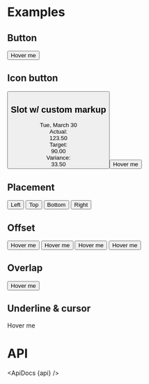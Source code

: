 <script>
  import { mdiTrashCan } from '@mdi/js';

  import api from '$lib/components/Tooltip.svelte?raw&sveld';
  import ApiDocs from '$lib/components/ApiDocs.svelte';

  import Button from '$lib/components/Button.svelte';
  import Preview from '$lib/components/Preview.svelte';
  import Tooltip from '$lib/components/Tooltip.svelte';
</script>

<h1>Examples</h1>

<h2>Button</h2>

<Preview>
  <Tooltip title="Hello">
    <Button>Hover me</Button>
  </Tooltip>
</Preview>

<h2>Icon button</h2>

<Preview>
  <Tooltip title="Click to remove">
    <Button icon={mdiTrashCan} class="w-12 h-12" />
  </Tooltip>
</Preview>

<h2>Slot w/ custom markup</h2>

<Preview>
  <Tooltip>
    <div
      slot="title"
      class="grid grid-cols-[auto,1fr] gap-x-4 gap-y-2 bg-gray-900/90 text-white px-4 py-2 text-xs rounded shadow"
    >
      <div class="col-span-2 justify-self-center text-sm">Tue, March 30</div>
      <div class="text-white/50 justify-self-end">Actual:</div>
      <div class="justify-self-end">123.50</div>
      <div class="text-white/50 justify-self-end">Target:</div>
      <div class="justify-self-end">90.00</div>
      <div class="text-white/50 justify-self-end">Variance:</div>
      <div class="justify-self-end">33.50</div>
    </div>
    <Button>Hover me</Button>
  </Tooltip>
</Preview>

<h2>Placement</h2>

<Preview>
  <Tooltip title="Hello" placement="left">
    <Button>Left</Button>
  </Tooltip>
  <Tooltip title="Hello" placement="top">
    <Button>Top</Button>
  </Tooltip>
  <Tooltip title="Hello" placement="bottom">
    <Button>Bottom</Button>
  </Tooltip>
  <Tooltip title="Hello" placement="right">
    <Button>Right</Button>
  </Tooltip>
</Preview>

<h2>Offset</h2>

<Preview>
  <Tooltip title="Hello">
    <Button>Hover me</Button>
  </Tooltip>
  <Tooltip title="Hello" offset={2}>
    <Button>Hover me</Button>
  </Tooltip>
  <Tooltip title="Hello" offset={4}>
    <Button>Hover me</Button>
  </Tooltip>
  <Tooltip title="Hello" offset={8}>
    <Button>Hover me</Button>
  </Tooltip>
</Preview>

<h2>Overlap</h2>

<Preview>
  <Tooltip title="Hello" offset={-8}>
    <Button>Hover me</Button>
  </Tooltip>
</Preview>

<h2>Underline & cursor</h2>

<Preview>
  <Tooltip title="Hello" underline cursor>
    Hover me
  </Tooltip>
</Preview>

<!-- TODO: Slot with custom transition -->

<h1>API</h1>

<ApiDocs {api} />
